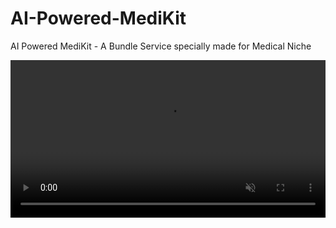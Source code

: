 # AI-Powered-MediKit
AI Powered MediKit - A Bundle Service specially made for Medical Niche

<video style="width: 100%" autoplay muted>
    <source src="./assets/ui.mov" type="video/quicktime">
</video>